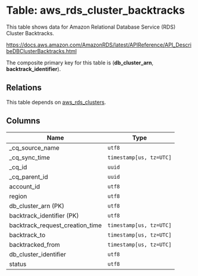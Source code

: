 # Table: aws_rds_cluster_backtracks

This table shows data for Amazon Relational Database Service (RDS) Cluster Backtracks.

https://docs.aws.amazon.com/AmazonRDS/latest/APIReference/API_DescribeDBClusterBacktracks.html

The composite primary key for this table is (**db_cluster_arn**, **backtrack_identifier**).

## Relations

This table depends on [aws_rds_clusters](aws_rds_clusters).

## Columns

| Name          | Type          |
| ------------- | ------------- |
|_cq_source_name|`utf8`|
|_cq_sync_time|`timestamp[us, tz=UTC]`|
|_cq_id|`uuid`|
|_cq_parent_id|`uuid`|
|account_id|`utf8`|
|region|`utf8`|
|db_cluster_arn (PK)|`utf8`|
|backtrack_identifier (PK)|`utf8`|
|backtrack_request_creation_time|`timestamp[us, tz=UTC]`|
|backtrack_to|`timestamp[us, tz=UTC]`|
|backtracked_from|`timestamp[us, tz=UTC]`|
|db_cluster_identifier|`utf8`|
|status|`utf8`|